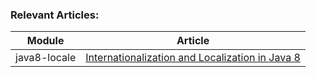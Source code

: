 ### Relevant Articles: 

Module | Article
--|--
java8-locale | [Internationalization and Localization in Java 8](http://www.baeldung.com/java-8-localization)